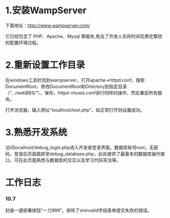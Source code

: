 # 1.安装WampServer
下载地址：http://www.wampserver.com/

它已经包含了 PHP、Apache、Mysql 等服务,免去了开发人员将时间花费在繁琐的配置环境过程。

# 2.重新设置工作目录
在windows工具栏找到wampserver，打开apache→httpd.conf，搜索DocumentRoot，修改DocumentRoot和Directory到指定目录（“…/webBBS/”），保存，httpd-vhosts.conf进行同样的操作，然后重启所有服务。

打开浏览器，输入网址“localhost/test.php”，如正常打开则设置成功。

# 3.熟悉开发系统
访问localhost/debug_login.php进入开发者登录界面，数据库账号root，无密码，登录后页面跳转至debug_database.php，此处提供了最基本的数据库操作接口，可在此页面熟悉与数据库的交互以及学习代码写法等。

# 工作日志
### 10.7 ###
封装一键部署按钮“一刀999”。排除了oninvalid字段表单提交失败的错误。
